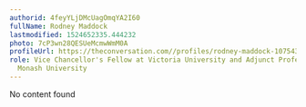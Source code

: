 ```yaml
---
authorid: 4feyYLjDMcUagOmqYA2I60
fullName: Rodney Maddock
lastmodified: 1524652335.444232
photo: 7cP3wn28QESUeMcmwWmM0A
profileUrl: https://theconversation.com//profiles/rodney-maddock-107543
role: Vice Chancellor's Fellow at Victoria University and Adjunct Professor of Economics,
  Monash University
---
```

No content found